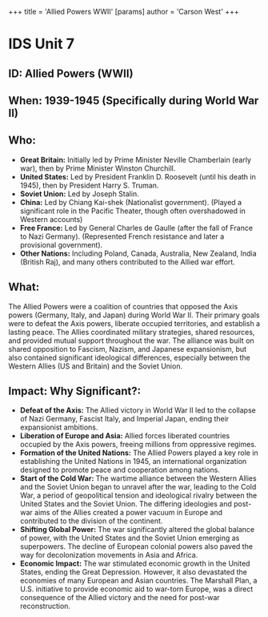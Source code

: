+++
 title = 'Allied Powers WWII'
[params]
	author = 'Carson West'
+++
# IDS Unit 7
## ID: Allied Powers (WWII)

## When: 1939-1945 (Specifically during World War II)

## Who:
* **Great Britain:** Initially led by Prime Minister Neville Chamberlain (early war), then by Prime Minister Winston Churchill.
* **United States:** Led by President Franklin D. Roosevelt (until his death in 1945), then by President Harry S. Truman.
* **Soviet Union:** Led by Joseph Stalin.
* **China:** Led by Chiang Kai-shek (Nationalist government). (Played a significant role in the Pacific Theater, though often overshadowed in Western accounts)
* **Free France:** Led by General Charles de Gaulle (after the fall of France to Nazi Germany). (Represented French resistance and later a provisional government).
* **Other Nations:** Including Poland, Canada, Australia, New Zealand, India (British Raj), and many others contributed to the Allied war effort.

## What:

The Allied Powers were a coalition of countries that opposed the Axis powers (Germany, Italy, and Japan) during World War II. Their primary goals were to defeat the Axis powers, liberate occupied territories, and establish a lasting peace. The Allies coordinated military strategies, shared resources, and provided mutual support throughout the war. The alliance was built on shared opposition to Fascism, Nazism, and Japanese expansionism, but also contained significant ideological differences, especially between the Western Allies (US and Britain) and the Soviet Union.

## Impact: Why Significant?:

* **Defeat of the Axis:** The Allied victory in World War II led to the collapse of Nazi Germany, Fascist Italy, and Imperial Japan, ending their expansionist ambitions.
* **Liberation of Europe and Asia:** Allied forces liberated countries occupied by the Axis powers, freeing millions from oppressive regimes.
* **Formation of the United Nations:** The Allied Powers played a key role in establishing the United Nations in 1945, an international organization designed to promote peace and cooperation among nations.
* **Start of the Cold War:** The wartime alliance between the Western Allies and the Soviet Union began to unravel after the war, leading to the Cold War, a period of geopolitical tension and ideological rivalry between the United States and the Soviet Union. The differing ideologies and post-war aims of the Allies created a power vacuum in Europe and contributed to the division of the continent.
* **Shifting Global Power:** The war significantly altered the global balance of power, with the United States and the Soviet Union emerging as superpowers. The decline of European colonial powers also paved the way for decolonization movements in Asia and Africa.
* **Economic Impact:** The war stimulated economic growth in the United States, ending the Great Depression. However, it also devastated the economies of many European and Asian countries. The Marshall Plan, a U.S. initiative to provide economic aid to war-torn Europe, was a direct consequence of the Allied victory and the need for post-war reconstruction.
